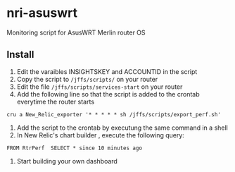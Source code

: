 # nri-asuswrt
Monitoring script for AsusWRT Merlin router OS

## Install
1. Edit the varaibles INSIGHTSKEY and ACCOUNTID in the script
1. Copy the script to `/jffs/scripts/` on your router
1. Edit the file `/jffs/scripts/services-start` on your router
1. Add the following line so that the script is added to the crontab everytime the router starts
```
cru a New_Relic_exporter '* * * * * sh /jffs/scripts/export_perf.sh'
```
1. Add the script to the crontab by executung the same command in a shell
1. In New Relic's chart builder , execute the following query:
```
FROM RtrPerf  SELECT * since 10 minutes ago 
```
1. Start building your own dashboard
